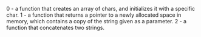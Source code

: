 0 - a function that creates an array of chars, and initializes it with a specific char.
1 - a function that returns a pointer to a newly allocated space in memory, which contains a copy of the string given as a parameter.
2 - a function that concatenates two strings.